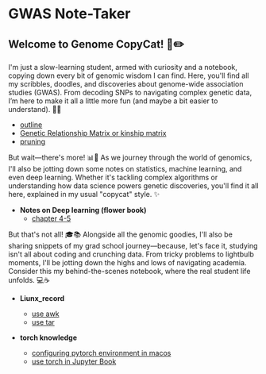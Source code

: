 # GWAS Note-Taker

## Welcome to Genome CopyCat! 🧬✏️

I'm just a slow-learning student, armed with curiosity and a notebook, copying down every bit of genomic wisdom I can find. Here, you'll find all my scribbles, doodles, and discoveries about genome-wide association studies (GWAS). From decoding SNPs to navigating complex genetic data, I’m here to make it all a little more fun (and maybe a bit easier to understand). 🧠💡

- [outline](./src/outline.md)
- [Genetic Relationship Matrix or kinship matrix](./src/GRM)
- [pruning](./src/pruning.md)

But wait—there's more! 📊🤖 As we journey through the world of genomics, I'll also be jotting down some notes on statistics, machine learning, and even deep learning. Whether it's tackling complex algorithms or understanding how data science powers genetic discoveries, you'll find it all here, explained in my usual "copycat" style. ✨

- **Notes on Deep learning (flower book)**
  - [chapter 4-5](./deep-learning-flower-book-note/chapter4-5.md)

But that's not all! 🎓📚 Alongside all the genomic goodies, I'll also be sharing snippets of my grad school journey—because, let's face it, studying isn't all about coding and crunching data. From tricky problems to lightbulb moments, I'll be jotting down the highs and lows of navigating academia. Consider this my behind-the-scenes notebook, where the real student life unfolds. 💻☕

- **Liunx_record**
  - [use awk](./Linux_record/use-awk.md)
  - [use tar](./Linux_record/use-tar.md)

- **torch knowledge**
  - [configuring pytorch environment in macos](./torch-knowledge/configuring-pytorch-environment-in-macos.md)
  - [use torch in Jupyter Book](./torch-knowledge/use-torch-in-jupyter.md)
